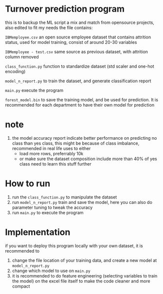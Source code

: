 # Turnover prediction program

this is to backup the ML script
a mix and match from opensource projects, also edited to fit my needs
the file contains:

``` IBMemployee.csv ``` an open source employee dataset that contains attrition status, used for model training, consist of around 20-30 variables

``` IBMemployee - test.csv ``` same source as previous dataset, with attrition column removed

``` class_function.py ``` function to standardize dataset (std scaler and one-hot encoding)

``` model_n_report.py ``` to train the dataset, and generate classification report

``` main.py ``` execute the program

``` forest_model.bin ``` to save the training model, and be used for prediction. It is recommended for each department to have their own model for prediction

# note
1. the model accuracy report indicate better performance on predicting no class than yes class, this might be because of class imbalance, recommended in real life uses to either
   - load more rows, preferrably 10k
   - or make sure the dataset composition include more than 40% of yes class
  need to learn this stuff further

# How to run
1. run the ``` class_function.py ``` to manipulate the dataset
2. run ``` model_n_report.py ``` train and save the model, here you can also do parameter tuning to tweak the accuracy
3. run ``` main.py ``` to execute the program

# Implementation
if you want to deploy this program locally with your own dataset, it is recommended to
1. change the file location of your training data, and create a new model at ``` model_n_report.py ```
2. change which model to use on ``` main.py ```
3. it is recommended to do feature engineering (selecting variables to train the model) on the excel file itself to make the code cleaner and more compact



   
